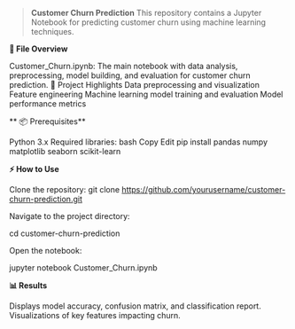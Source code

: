 > **Customer Churn Prediction**
This repository contains a Jupyter Notebook for predicting customer churn using machine learning techniques.

**📁 File Overview**

Customer_Churn.ipynb: The main notebook with data analysis, preprocessing, model building, and evaluation for customer churn prediction.
🚀 Project Highlights
Data preprocessing and visualization
Feature engineering
Machine learning model training and evaluation
Model performance metrics

**
📦 Prerequisites**

Python 3.x
Required libraries:
bash
Copy
Edit
pip install pandas numpy matplotlib seaborn scikit-learn

**⚡ How to Use**

Clone the repository:
git clone https://github.com/yourusername/customer-churn-prediction.git

Navigate to the project directory:

cd customer-churn-prediction

Open the notebook:

jupyter notebook Customer_Churn.ipynb

**📊 Results**

Displays model accuracy, confusion matrix, and classification report.
Visualizations of key features impacting churn.
